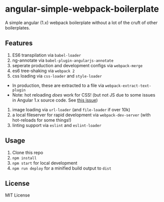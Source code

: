 # angular-simple-webpack-boilerplate

A simple angular (1.x) webpack boilerplate without a lot of the cruft of other boilerplates.

## Features

1. ES6 transpilation via `babel-loader`
1. ng-annotate via `babel-plugin-angularjs-annotate`
1. seperate production and development configs via `webpack-merge`
1. es6 tree-shaking via `webpack 2`
1. css loading via `css-loader` and `style-loader`
 - In production, these are extracted to a file via `webpack-extract-text-plugin`
 - Note: hot reloading _does_ work for CSS! (but not JS due to some issues in Angular 1.x source code. See [this issue][issue])
1. image loading via `url-loader` (and `file-loader` if over 10k)
1. a local fileserver for rapid development via `webpack-dev-server` (with hot-reloads for some things!)
1. linting support via `eslint` and `eslint-loader`

## Usage

1. Clone this repo
1. `npm install`
1. `npm start` for local development
1. `npm run deploy` for a minified build output to `dist`

## License

MIT License

[issue]: https://github.com/angular/angular.js/issues/11904#issuecomment-173200161
